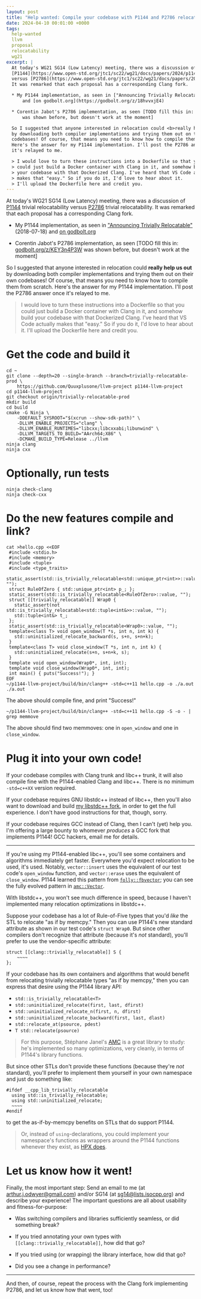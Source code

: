 ```yaml
---
layout: post
title: "Help wanted: Compile your codebase with P1144 and P2786 relocatability!"
date: 2024-04-10 00:01:00 +0000
tags:
  help-wanted
  llvm
  proposal
  relocatability
  wg21
excerpt: |
  At today's WG21 SG14 (Low Latency) meeting, there was a discussion of
  [P1144](https://www.open-std.org/jtc1/sc22/wg21/docs/papers/2024/p1144r10.html) trivial relocatability
  versus [P2786](https://www.open-std.org/jtc1/sc22/wg21/docs/papers/2024/p2786r4.pdf) trivial relocatability.
  It was remarked that each proposal has a corresponding Clang fork.

  * My P1144 implementation, as seen in ["Announcing Trivially Relocatable"](/blog/2018/07/18/announcing-trivially-relocatable/) (2018-07-18)
      and [on godbolt.org](https://godbolt.org/z/18hvvxjE4)

  * Corentin Jabot's P2786 implementation, as seen [TODO fill this in: [godbolt.org/z/KEY3n4P3W](https://godbolt.org/z/KEY3n4P3W)
      was shown before, but doesn't work at the moment]

  So I suggested that anyone interested in relocation could <b>really help us out</b>
  by downloading both compiler implementations and trying them out on their own
  codebases! Of course, that means you need to know how to compile them from scratch.
  Here's the answer for my P1144 implementation. I'll post the P2786 answer once
  it's relayed to me.

  > I would love to turn these instructions into a Dockerfile so that you
  > could just build a Docker container with Clang in it, and somehow build
  > your codebase with that Dockerized Clang. I've heard that VS Code actually
  > makes that "easy." So if you do it, I'd love to hear about it.
  > I'll upload the Dockerfile here and credit you.
---
```


At today's WG21 SG14 (Low Latency) meeting, there was a discussion of
[P1144](https://www.open-std.org/jtc1/sc22/wg21/docs/papers/2024/p1144r10.html) trivial relocatability
versus [P2786](https://www.open-std.org/jtc1/sc22/wg21/docs/papers/2024/p2786r4.pdf) trivial relocatability.
It was remarked that each proposal has a corresponding Clang fork.

* My P1144 implementation, as seen in ["Announcing Trivially Relocatable"](/blog/2018/07/18/announcing-trivially-relocatable/) (2018-07-18)
    and [on godbolt.org](https://godbolt.org/z/18hvvxjE4)

* Corentin Jabot's P2786 implementation, as seen [TODO fill this in: [godbolt.org/z/KEY3n4P3W](https://godbolt.org/z/KEY3n4P3W)
    was shown before, but doesn't work at the moment]

So I suggested that anyone interested in relocation could <b>really help us out</b>
by downloading both compiler implementations and trying them out on their own
codebases! Of course, that means you need to know how to compile them from scratch.
Here's the answer for my P1144 implementation. I'll post the P2786 answer once
it's relayed to me.

> I would love to turn these instructions into a Dockerfile so that you
> could just build a Docker container with Clang in it, and somehow build
> your codebase with that Dockerized Clang. I've heard that VS Code actually
> makes that "easy." So if you do it, I'd love to hear about it.
> I'll upload the Dockerfile here and credit you.


# Get the code and build it

```
cd ~
git clone --depth=20 --single-branch --branch=trivially-relocatable-prod \
    https://github.com/Quuxplusone/llvm-project p1144-llvm-project
cd p1144-llvm-project
git checkout origin/trivially-relocatable-prod
mkdir build
cd build
cmake -G Ninja \
    -DDEFAULT_SYSROOT="$(xcrun --show-sdk-path)" \
    -DLLVM_ENABLE_PROJECTS="clang" \
    -DLLVM_ENABLE_RUNTIMES="libcxx;libcxxabi;libunwind" \
    -DLLVM_TARGETS_TO_BUILD="AArch64;X86" \
    -DCMAKE_BUILD_TYPE=Release ../llvm
ninja clang
ninja cxx
```

# Optionally, run tests

```
ninja check-clang
ninja check-cxx
```

# Do the new features compile and link?

```
cat >hello.cpp <<EOF
 #include <stdio.h>
 #include <memory>
 #include <tuple>
 #include <type_traits>
 static_assert(std::is_trivially_relocatable<std::unique_ptr<int>>::value, "");
 struct RuleOfZero { std::unique_ptr<int> p_; };
 static_assert(std::is_trivially_relocatable<RuleOfZero>::value, "");
 struct [[trivially_relocatable]] Wrap0 {
   static_assert(not std::is_trivially_relocatable<std::tuple<int&>>::value, "");
   std::tuple<int&> t_;
 };
 static_assert(std::is_trivially_relocatable<Wrap0>::value, "");
 template<class T> void open_window(T *s, int n, int k) {
   std::uninitialized_relocate_backward(s, s+n, s+n+k);
 }
 template<class T> void close_window(T *s, int n, int k) {
   std::uninitialized_relocate(s+n, s+n+k, s);
 }
 template void open_window(Wrap0*, int, int);
 template void close_window(Wrap0*, int, int);
 int main() { puts("Success!"); }
EOF
~/p1144-llvm-project/build/bin/clang++ -std=c++11 hello.cpp -o ./a.out
./a.out
```

The above should compile fine, and print "Success!"

```
~/p1144-llvm-project/build/bin/clang++ -std=c++11 hello.cpp -S -o - | grep memmove
```

The above should find two memmoves: one in `open_window` and one in `close_window`.

# Plug it into your own code!

If your codebase compiles with Clang trunk and libc++ trunk, it will also compile fine
with the P1144-enabled Clang and libc++. There is no minimum `-std=c++XX` version required.

If your codebase requires GNU libstdc++ instead of libc++, then you'll also want to download
and build [my libstdc++ fork](https://github.com/Quuxplusone/gcc/tree/trivially-relocatable),
in order to get the full experience. I don't have good instructions for that, though,
sorry.

If your codebase requires GCC instead of Clang, then I can't (yet) help you.
I'm offering a large bounty to whomever _produces_ a GCC fork that implements P1144!
GCC hackers, email me for details.

---

If you're using my P1144-enabled libc++, you'll see some containers and algorithms immediately
get faster. Everywhere you'd expect relocation to be used, it's used. Notably, `vector::insert`
uses the equivalent of our test code's `open_window` function, and `vector::erase` uses the
equivalent of `close_window`. P1144 learned this pattern from [`folly::fbvector`](https://github.com/facebook/folly/blob/b599450/folly/FBVector.h#L1289-L1309);
you can see the fully evolved pattern in [`amc::Vector`](https://github.com/AmadeusITGroup/amc/blob/eff483f/include/amc/vectorcommon.hpp#L36-L50).

With libstdc++, you won't see much difference in speed, because I haven't implemented many
relocation optimizations in libstdc++.

Suppose your codebase has a lot of Rule-of-Five types that you'd _like_ the STL to relocate
"as if by memcpy." Then you can use P1144's new standard attribute as shown in our test code's
`struct Wrap0`. But since other compilers don't recognize that attribute (because it's _not_ standard),
you'll prefer to use the vendor-specific attribute:

    struct [[clang::trivially_relocatable]] S {
        ~~~~
    };

If your codebase has its own containers and algorithms that would benefit from relocating
trivially relocatable types "as if by memcpy," then you can express that desire using the
P1144 library API:

* `std::is_trivially_relocatable<T>`
* `std::uninitialized_relocate(first, last, dfirst)`
* `std::uninitialized_relocate_n(first, n, dfirst)`
* `std::uninitialized_relocate_backward(first, last, dlast)`
* `std::relocate_at(psource, pdest)`
* `T std::relocate(psource)`

> For this purpose, Stéphane Janel's [AMC](https://github.com/AmadeusITGroup/amc/) is a great library to study:
> he's implemented so many optimizations, very cleanly, in terms of P1144's library functions.

But since other STLs don't provide these functions (because they're _not_ standard),
you'll prefer to implement them yourself in your own namespace and just do something like:

    #ifdef __cpp_lib_trivially_relocatable
      using std::is_trivially_relocatable;
      using std::uninitialized_relocate;
      ~~~~
    #endif

to get the as-if-by-memcpy benefits on STLs that do support P1144.

> Or, instead of `using`-declarations, you could implement your namespace's functions as wrappers
> around the P1144 functions whenever they exist, as
> [HPX does](https://github.com/STEllAR-GROUP/hpx/blob/3add538/libs/core/type_support/include/hpx/type_support/uninitialized_relocation_primitives.hpp#L84-L109).

# Let us know how it went!

Finally, the most important step: Send an email to me
(at arthur.j.odwyer@gmail.com) and/or SG14 (at [sg14@lists.isocpp.org](https://lists.isocpp.org/mailman/listinfo.cgi/sg14))
and describe your experience! The important questions are all about usability and
fitness-for-purpose:

* Was switching compilers and libraries sufficiently seamless, or did something break?

* If you tried annotating your own types with `[[clang::trivially_relocatable]]`, how did that go?

* If you tried using (or wrapping) the library interface, how did that go?

* Did you see a change in performance?

---

And then, of course, repeat the process with the Clang fork implementing P2786,
and let us know how that went, too!
